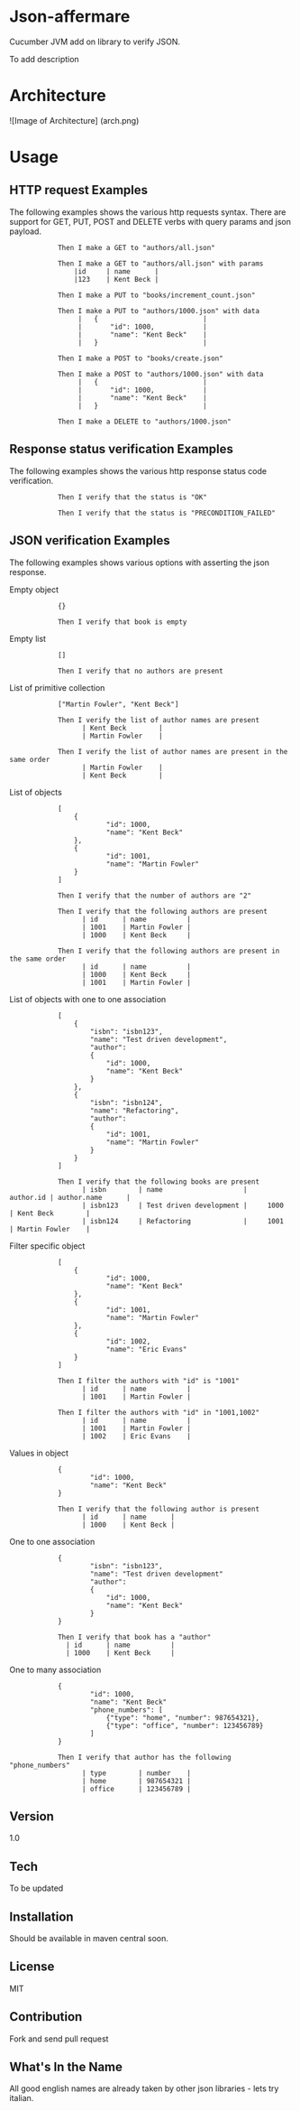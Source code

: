 Json-affermare
=========

Cucumber JVM add on library to verify JSON.

To add description

Architecture
=============

![Image of Architecture]
(arch.png)

Usage
=========

HTTP request Examples
-----

The following examples shows the various http requests syntax. There are support for GET, PUT, POST and DELETE verbs with
query params and json payload.

                Then I make a GET to "authors/all.json"

                Then I make a GET to "authors/all.json" with params
                    |id     | name      |
                    |123    | Kent Beck |

                Then I make a PUT to "books/increment_count.json"

                Then I make a PUT to "authors/1000.json" with data
                     |   {                          |
                     |       "id": 1000,            |
                     |       "name": "Kent Beck"    |
                     |   }                          |

                Then I make a POST to "books/create.json"

                Then I make a POST to "authors/1000.json" with data
                     |   {                          |
                     |       "id": 1000,            |
                     |       "name": "Kent Beck"    |
                     |   }                          |

                Then I make a DELETE to "authors/1000.json"


Response status verification Examples
-----

The following examples shows the various http response status code verification.


                Then I verify that the status is "OK"

                Then I verify that the status is "PRECONDITION_FAILED"


JSON verification Examples
-----

The following examples shows various options with asserting the json response.

Empty object

                {}

                Then I verify that book is empty

Empty list

                []

                Then I verify that no authors are present

List of primitive collection

                ["Martin Fowler", "Kent Beck"]

                Then I verify the list of author names are present
                      | Kent Beck        |
                      | Martin Fowler    |

                Then I verify the list of author names are present in the same order
                      | Martin Fowler    |
                      | Kent Beck        |


List of objects

                [
                    {
                            "id": 1000,
                            "name": "Kent Beck"
                    },
                    {
                            "id": 1001,
                            "name": "Martin Fowler"
                    }
                ]

                Then I verify that the number of authors are "2"

                Then I verify that the following authors are present
                      | id      | name          |
                      | 1001    | Martin Fowler |
                      | 1000    | Kent Beck     |

                Then I verify that the following authors are present in the same order
                      | id      | name          |
                      | 1000    | Kent Beck     |
                      | 1001    | Martin Fowler |




List of objects with one to one association

                [
                    {
                        "isbn": "isbn123",
                        "name": "Test driven development",
                        "author":
                        {
                            "id": 1000,
                            "name": "Kent Beck"
                        }
                    },
                    {
                        "isbn": "isbn124",
                        "name": "Refactoring",
                        "author":
                        {
                            "id": 1001,
                            "name": "Martin Fowler"
                        }
                    }
                ]

                Then I verify that the following books are present
                      | isbn        | name                    |   author.id | author.name      |
                      | isbn123     | Test driven development |     1000    | Kent Beck        |
                      | isbn124     | Refactoring             |     1001    | Martin Fowler    |


Filter specific object

                [
                    {
                            "id": 1000,
                            "name": "Kent Beck"
                    },
                    {
                            "id": 1001,
                            "name": "Martin Fowler"
                    },
                    {
                            "id": 1002,
                            "name": "Eric Evans"
                    }
                ]

                Then I filter the authors with "id" is "1001"
                      | id      | name          |
                      | 1001    | Martin Fowler |

                Then I filter the authors with "id" in "1001,1002"
                      | id      | name          |
                      | 1001    | Martin Fowler |
                      | 1002    | Eric Evans    |


Values in object

                {
                        "id": 1000,
                        "name": "Kent Beck"
                }

                Then I verify that the following author is present
                      | id      | name      |
                      | 1000    | Kent Beck |

One to one association

                {
                        "isbn": "isbn123",
                        "name": "Test driven development"
                        "author":
                        {
                            "id": 1000,
                            "name": "Kent Beck"
                        }
                }

                Then I verify that book has a "author"
                  | id      | name          |
                  | 1000    | Kent Beck     |

One to many association

                {
                        "id": 1000,
                        "name": "Kent Beck"
                        "phone_numbers": [
                            {"type": "home", "number": 987654321},
                            {"type": "office", "number": 123456789}
                        ]
                }

                Then I verify that author has the following "phone_numbers"
                      | type        | number    |
                      | home        | 987654321 |
                      | office      | 123456789 |


Version
----

1.0

Tech
-----------

To be updated

Installation
--------------
Should be available in maven central soon.

License
----

MIT

Contribution
------------

Fork and send pull request

What's In the Name
------

All good english names are already taken by other json libraries - lets try italian.
